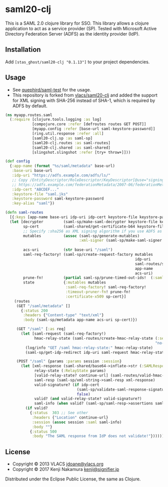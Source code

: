 # saml20-clj

This is a SAML 2.0 clojure library for SSO.
This library allows a clojure application to act as a service provider (SP).
Tested with Microsoft Active Directory Federation Server (ADFS) as the identity provider (IdP).

## Installation

Add ```[stas_ghost/saml20-clj "0.1.13"]``` to your project dependencies.

## Usage

* See [quephird/saml-test](https://github.com/quephird/saml-test) for the usage.
* This repository is forked from [vlacs/saml20-clj](https://github.com/vlacs/saml20-clj) and added the support for XML signing with SHA-256 instead of SHA-1, which is required by ADFS by default.

``` clojure
(ns myapp.routes.saml
  (:require [clojure.tools.logging :as log]
            [compojure.core :refer [defroutes routes GET POST]]
            [myapp.config :refer [base-url saml-keystore-password]]
            [ring.util.response :refer :all]
            [saml20-clj.sp :as saml-sp]
            [saml20-clj.routes :as saml-routes]
            [saml20-clj.shared :as saml-shared]
            [slingshot.slingshot :refer [try+ throw+]]))

(def config
  {:app-name (format "%s/saml/metadata" base-url)
   :base-uri base-url
   :idp-uri "https://adfs.example.com/adfs/ls/"
   ;; Copy /EntityDescriptor/RoleDescriptor/KeyDescriptor[@use="signing"]/KeyInfo/X509Data/X509Certificate of
   ;; https://adfs.example.com/federationMetadata/2007-06/federationMetadata.xml
   :idp-cert "ABCDEF..."
   :keystore-file "saml.jks"
   :keystore-password saml-keystore-password
   :key-alias "saml"})

(defn saml-routes
  [{:keys [app-name base-uri idp-uri idp-cert keystore-file keystore-password key-alias]}]
  (let [decrypter         (saml-sp/make-saml-decrypter keystore-file keystore-password key-alias)
        sp-cert           (saml-shared/get-certificate-b64 keystore-file keystore-password key-alias)
        ;; Specify :sha256 as XML signing algorithm if you use ADFS as IdP. OpenSAML expects :sha1.
        mutables          (assoc (saml-sp/generate-mutables)
                                 :xml-signer (saml-sp/make-saml-signer keystore-file keystore-password key-alias
                                                                       :algorithm :sha256))
        acs-uri           (str base-uri "/saml")
        saml-req-factory! (saml-sp/create-request-factory mutables
                                                          idp-uri
                                                          saml-routes/saml-format
                                                          app-name
                                                          acs-uri)
        prune-fn!         (partial saml-sp/prune-timed-out-ids!  (:saml-id-timeouts mutables))
        state             {:mutables mutables
                           :saml-req-factory! saml-req-factory!
                           :timeout-pruner-fn! prune-fn!
                           :certificate-x509 sp-cert}]
    (routes
     (GET "/saml/metadata" []
       {:status 200
        :headers {"Content-type" "text/xml"}
        :body (saml-sp/metadata app-name acs-uri sp-cert)})

     (GET "/saml" [:as req]
       (let [saml-request (saml-req-factory!)
             hmac-relay-state (saml-routes/create-hmac-relay-state (:secret-key-spec mutables)
                                                                   "no-op")]
         (log/info "GET /saml hmac-relay-state:" hmac-relay-state)
         (saml-sp/get-idp-redirect idp-uri saml-request hmac-relay-state)))

     (POST "/saml" {params :params session :session}
       (let [xml-response (saml-shared/base64->inflate->str (:SAMLResponse params))
             relay-state (:RelayState params)
             [valid-relay-state? continue-url] (saml-routes/valid-hmac-relay-state? (:secret-key-spec mutables) relay-state)
             saml-resp (saml-sp/xml-string->saml-resp xml-response)
             valid-signature? (if idp-cert
                                (saml-sp/validate-saml-response-signature saml-resp idp-cert)
                                false)
             valid? (and valid-relay-state? valid-signature?)
             saml-info (when valid? (saml-sp/saml-resp->assertions saml-resp decrypter))]
         (if valid?
           {:status  303 ;; See other
            :headers {"Location" continue-url}
            :session (assoc session :saml saml-info)
            :body ""}
           {:status 500
            :body "The SAML response from IdP does not validate!"}))))))
```

## License

* Copyright © 2013 VLACS <jdoane@vlacs.org>
* Copyright © 2017 Kenji Nakamura <kenji@signifier.jp>

Distributed under the Eclipse Public License, the same as Clojure.
